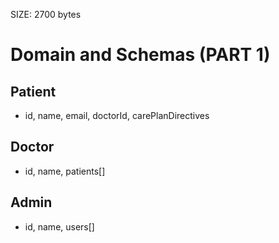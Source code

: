 SIZE: 2700 bytes
# Domain and Schemas (PART 1)

## Patient
- id, name, email, doctorId, carePlanDirectives
## Doctor
- id, name, patients[]
## Admin
- id, name, users[]
